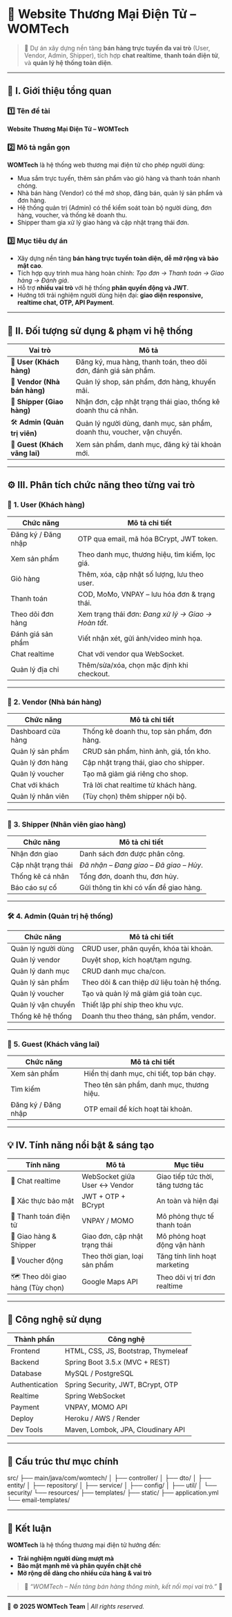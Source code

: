 # 🛒 Website Thương Mại Điện Tử – **WOMTech**

> 🚀 Dự án xây dựng nền tảng **bán hàng trực tuyến đa vai trò** (User, Vendor, Admin, Shipper), tích hợp **chat realtime**, **thanh toán điện tử**, và **quản lý hệ thống toàn diện**.

---

## 🧭 I. Giới thiệu tổng quan

### **1️⃣ Tên đề tài**
**Website Thương Mại Điện Tử – WOMTech**

### **2️⃣ Mô tả ngắn gọn**
**WOMTech** là hệ thống web thương mại điện tử cho phép người dùng:
- Mua sắm trực tuyến, thêm sản phẩm vào giỏ hàng và thanh toán nhanh chóng.  
- Nhà bán hàng (Vendor) có thể mở shop, đăng bán, quản lý sản phẩm và đơn hàng.  
- Hệ thống quản trị (Admin) có thể kiểm soát toàn bộ người dùng, đơn hàng, voucher, và thống kê doanh thu.  
- Shipper tham gia xử lý giao hàng và cập nhật trạng thái đơn.

### **3️⃣ Mục tiêu dự án**
- Xây dựng nền tảng **bán hàng trực tuyến toàn diện, dễ mở rộng và bảo mật cao**.  
- Tích hợp quy trình mua hàng hoàn chỉnh: *Tạo đơn → Thanh toán → Giao hàng → Đánh giá*.  
- Hỗ trợ **nhiều vai trò** với hệ thống **phân quyền động và JWT**.  
- Hướng tới trải nghiệm người dùng hiện đại: **giao diện responsive, realtime chat, OTP, API Payment**.

---

## 👥 II. Đối tượng sử dụng & phạm vi hệ thống

| **Vai trò** | **Mô tả** |
|--------------|-----------|
| 👤 **User (Khách hàng)** | Đăng ký, mua hàng, thanh toán, theo dõi đơn, đánh giá sản phẩm. |
| 🏬 **Vendor (Nhà bán hàng)** | Quản lý shop, sản phẩm, đơn hàng, khuyến mãi. |
| 🚚 **Shipper (Giao hàng)** | Nhận đơn, cập nhật trạng thái giao, thống kê doanh thu cá nhân. |
| 🛠 **Admin (Quản trị viên)** | Quản lý người dùng, danh mục, sản phẩm, doanh thu, voucher, vận chuyển. |
| 👀 **Guest (Khách vãng lai)** | Xem sản phẩm, danh mục, đăng ký tài khoản mới. |

---

## ⚙️ III. Phân tích chức năng theo từng vai trò

### 👤 **1. User (Khách hàng)**
| **Chức năng** | **Mô tả chi tiết** |
|----------------|--------------------|
| Đăng ký / Đăng nhập | OTP qua email, mã hóa BCrypt, JWT token. |
| Xem sản phẩm | Theo danh mục, thương hiệu, tìm kiếm, lọc giá. |
| Giỏ hàng | Thêm, xóa, cập nhật số lượng, lưu theo user. |
| Thanh toán | COD, MoMo, VNPAY – lưu hóa đơn & trạng thái. |
| Theo dõi đơn hàng | Xem trạng thái đơn: *Đang xử lý → Giao → Hoàn tất*. |
| Đánh giá sản phẩm | Viết nhận xét, gửi ảnh/video minh họa. |
| Chat realtime | Chat với vendor qua WebSocket. |
| Quản lý địa chỉ | Thêm/sửa/xóa, chọn mặc định khi checkout. |

---

### 🏬 **2. Vendor (Nhà bán hàng)**
| **Chức năng** | **Mô tả chi tiết** |
|----------------|--------------------|
| Dashboard cửa hàng | Thống kê doanh thu, top sản phẩm, đơn hàng. |
| Quản lý sản phẩm | CRUD sản phẩm, hình ảnh, giá, tồn kho. |
| Quản lý đơn hàng | Cập nhật trạng thái, giao cho shipper. |
| Quản lý voucher | Tạo mã giảm giá riêng cho shop. |
| Chat với khách | Trả lời chat realtime từ khách hàng. |
| Quản lý nhân viên | (Tùy chọn) thêm shipper nội bộ. |

---

### 🚚 **3. Shipper (Nhân viên giao hàng)**
| **Chức năng** | **Mô tả chi tiết** |
|----------------|--------------------|
| Nhận đơn giao | Danh sách đơn được phân công. |
| Cập nhật trạng thái | *Đã nhận – Đang giao – Đã giao – Hủy*. |
| Thống kê cá nhân | Tổng đơn, doanh thu, đơn hủy. |
| Báo cáo sự cố | Gửi thông tin khi có vấn đề giao hàng. |

---

### 🛠 **4. Admin (Quản trị hệ thống)**
| **Chức năng** | **Mô tả chi tiết** |
|----------------|--------------------|
| Quản lý người dùng | CRUD user, phân quyền, khóa tài khoản. |
| Quản lý vendor | Duyệt shop, kích hoạt/tạm ngưng. |
| Quản lý danh mục | CRUD danh mục cha/con. |
| Quản lý sản phẩm | Theo dõi & can thiệp dữ liệu toàn hệ thống. |
| Quản lý voucher | Tạo và quản lý mã giảm giá toàn cục. |
| Quản lý vận chuyển | Thiết lập phí ship theo khu vực. |
| Thống kê hệ thống | Doanh thu theo tháng, sản phẩm, vendor. |

---

### 👀 **5. Guest (Khách vãng lai)**
| **Chức năng** | **Mô tả chi tiết** |
|----------------|--------------------|
| Xem sản phẩm | Hiển thị danh mục, chi tiết, top bán chạy. |
| Tìm kiếm | Theo tên sản phẩm, danh mục, thương hiệu. |
| Đăng ký / Đăng nhập | OTP email để kích hoạt tài khoản. |

---

## 💡 IV. Tính năng nổi bật & sáng tạo

| **Tính năng** | **Mô tả** | **Mục tiêu** |
|----------------|------------|---------------|
| 💬 Chat realtime | WebSocket giữa User ↔ Vendor | Giao tiếp tức thời, tăng tương tác |
| 🔐 Xác thực bảo mật | JWT + OTP + BCrypt | An toàn và hiện đại |
| 💸 Thanh toán điện tử | VNPAY / MOMO | Mô phỏng thực tế thanh toán |
| 🚚 Giao hàng & Shipper | Giao đơn, cập nhật trạng thái | Mô phỏng hoạt động vận hành |
| 🧾 Voucher động | Theo thời gian, loại sản phẩm | Tăng tính linh hoạt marketing |
| 🗺 Theo dõi giao hàng (Tùy chọn) | Google Maps API | Theo dõi vị trí đơn realtime |

---

## 🧱 Công nghệ sử dụng

| **Thành phần** | **Công nghệ** |
|----------------|---------------|
| Frontend | HTML, CSS, JS, Bootstrap, Thymeleaf |
| Backend | Spring Boot 3.5.x (MVC + REST) |
| Database | MySQL / PostgreSQL |
| Authentication | Spring Security, JWT, BCrypt, OTP |
| Realtime | Spring WebSocket |
| Payment | VNPAY, MOMO API |
| Deploy | Heroku / AWS / Render |
| Dev Tools | Maven, Lombok, JPA, Cloudinary API |

---

## 📂 Cấu trúc thư mục chính

src/
├── main/java/com/womtech/
│ ├── controller/
│ ├── dto/
│ ├── entity/
│ ├── repository/
│ ├── service/
│ ├── config/
│ ├── util/
│ └── security/
└── resources/
├── templates/
├── static/
├── application.yml
└── email-templates/

---

## 🏁 Kết luận

**WOMTech** là hệ thống thương mại điện tử hướng đến:
- **Trải nghiệm người dùng mượt mà**  
- **Bảo mật mạnh mẽ và phân quyền chặt chẽ**  
- **Mở rộng dễ dàng cho nhiều cửa hàng & vai trò**  

> 🧾 *“WOMTech – Nền tảng bán hàng thông minh, kết nối mọi vai trò.”* 🚀  

---

📌 **© 2025 WOMTech Team** | *All rights reserved.*
